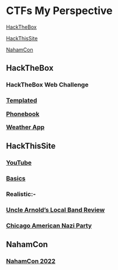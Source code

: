 # CTFs My Perspective

<a href="#htb">HackTheBox</a>

<a href="#hts">HackThisSite</a>

<a href="#nc">NahamCon</a>



<h2 id="htb">HackTheBox</h2>

<h3>HackTheBox Web Challenge<h3>

<a href="https://medium.com/@adithyakrishnav001/templated-hackthebox-web-challenge-my-perspective-54823e2d39b2">Templated</a>

<a href="https://medium.com/@adithyakrishnav001/phonebook-hackthebox-web-challenge-my-perspective-e6621e9df112">Phonebook</a>

<a href="">Weather App</a>

  
  
  
<h2 id="hts">HackThisSite</h2>
  
### <a href="https://www.youtube.com/playlist?list=PL2K366VwU2XE8v6uCyljhywoMKKJFj5Og">YouTube</a>

### <a href="https://medium.com/@adithyakrishnav001/hackthissite-basics-full-b32aa0a99424">Basics</a>
  
### Realistic:-
### <a href="https://medium.com/@adithyakrishnav001/uncle-arnolds-local-band-review-159c6076e7e5" >Uncle Arnold’s Local Band Review</a>
### <a href="https://medium.com/@adithyakrishnav001/chicago-american-nazi-party-hackthissite-fdfaeac5c8c5" >Chicago American Nazi Party </a>
  
  
<h2 id="nc">NahamCon </h2>
  
### <a href="https://medium.com/@adithyakrishnav001/nahamcon-eu-ctf-2022-f030c364ec0f">NahamCon 2022</a>
